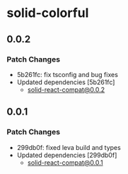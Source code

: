 # solid-colorful

## 0.0.2

### Patch Changes

- 5b261fc: fix tsconfig and bug fixes
- Updated dependencies [5b261fc]
  - solid-react-compat@0.0.2

## 0.0.1

### Patch Changes

- 299db0f: fixed leva build and types
- Updated dependencies [299db0f]
  - solid-react-compat@0.0.1
